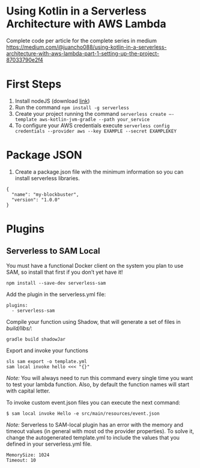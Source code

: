 # Using Kotlin in a Serverless Architecture with AWS Lambda
Complete code per article for the complete series in medium https://medium.com/@juancho088/using-kotlin-in-a-serverless-architecture-with-aws-lambda-part-1-setting-up-the-project-87033790e2f4

# First Steps

1. Install nodeJS (download [link](https://nodejs.org/en/download/))
2. Run the command `npm install -g serverless`
3. Create your project running the command `serverless create —-template aws-kotlin-jvm-gradle --path your_service`
4. To configure your AWS credentials execute `serverless config credentials --provider aws --key EXAMPLE --secret EXAMPLEKEY`

# Package JSON

1. Create a package.json file with the minimum information so you can install serverless libraries.
```
{
  "name": "my-blockbuster",
  "version": "1.0.0"
}
```

# Plugins

## Serverless to SAM Local

You must have a functional Docker client on the system you plan to use SAM, so install that first if you don’t yet have it!

```
npm install --save-dev serverless-sam
```

Add the plugin in the serverless.yml file:

```
plugins:
  - serverless-sam
```

Compile your function using Shadow, that will generate a set of files in *build/libs/*:

````
gradle build shadowJar
````

Export and invoke your functions

```
sls sam export -o template.yml
sam local invoke hello <<< "{}"
```

*Note:* You will always need to run this command every single time you want to test your lambda function.
Also, by default the function names will start with capital letter.

To invoke custom event.json files you can execute the next command:

```
$ sam local invoke Hello -e src/main/resources/event.json
```

*Note:* Serverless to SAM-local plugin has an error with the memory and timeout values (in general with most
od the provider properties). To solve it, change the autogenerated template.yml to include the values
that you defined in your serverless.yml file.

````
MemorySize: 1024
Timeout: 10
````
